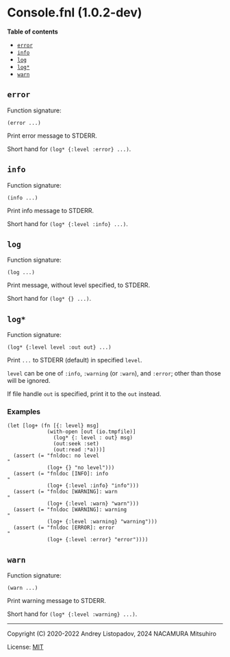 # Console.fnl (1.0.2-dev)

**Table of contents**

- [`error`](#error)
- [`info`](#info)
- [`log`](#log)
- [`log*`](#log-1)
- [`warn`](#warn)

## `error`

Function signature:

```
(error ...)
```

Print error message to STDERR.

Short hand for `(log* {:level :error} ...)`.

## `info`

Function signature:

```
(info ...)
```

Print info message to STDERR.

Short hand for `(log* {:level :info} ...)`.

## `log`

Function signature:

```
(log ...)
```

Print message, without level specified, to STDERR.

Short hand for `(log* {} ...)`.

## `log*`

Function signature:

```
(log* {:level level :out out} ...)
```

Print `...` to STDERR (default) in specified `level`.

`level` can be one of `:info`, `:warning` (or `:warn`), and `:error`;
other than those will be ignored.

If file handle `out` is specified, print it to the `out` instead.

### Examples

```fennel
(let [log+ (fn [{: level} msg]
             (with-open [out (io.tmpfile)]
               (log* {: level : out} msg)
               (out:seek :set)
               (out:read :*a)))] 
  (assert (= "fnldoc: no level
"
             (log+ {} "no level")))
  (assert (= "fnldoc [INFO]: info
"
             (log+ {:level :info} "info")))
  (assert (= "fnldoc [WARNING]: warn
"
             (log+ {:level :warn} "warn")))
  (assert (= "fnldoc [WARNING]: warning
"
             (log+ {:level :warning} "warning")))
  (assert (= "fnldoc [ERROR]: error
"
             (log+ {:level :error} "error"))))
```

## `warn`

Function signature:

```
(warn ...)
```

Print warning message to STDERR.

Short hand for `(log* {:level :warning} ...)`.

---

Copyright (C) 2020-2022 Andrey Listopadov, 2024 NACAMURA Mitsuhiro

License: [MIT](https://git.sr.ht/~m15a/fnldoc/tree/main/item/LICENSE)

<!-- Generated with Fnldoc 1.0.2-dev
     https://sr.ht/~m15a/fnldoc/ -->

